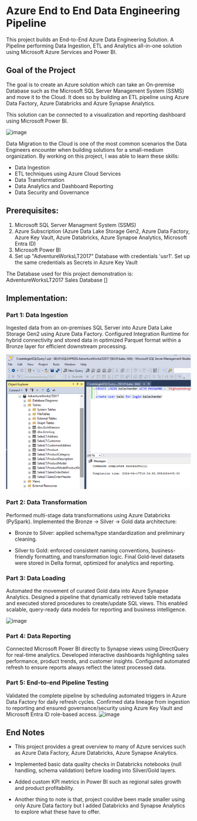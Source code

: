 # Azure End to End Data Engineering Pipeline

This project builds an End-to-End Azure Data Engineering Solution. A Pipeline performing Data Ingestion, ETL and Analytics all-in-one solution using Microsoft Azure Services and Power BI.

## Goal of the Project

The goal is to create an Azure solution which can take an On-premise Database such as the Microsoft SQL Server Management System (SSMS) and move it to the Cloud. It does so by building an ETL pipeline using Azure Data Factory, Azure Databricks and Azure Synapse Analytics.

This solution can be connected to a visualization and reporting dashboard using Microsoft Power BI.

![image](https://github.com/Sales-Data-Analytics-Azure-Data-Engineering-End-to-End-Project/Home.png)


Data Migration to the Cloud is one of the most common scenarios the Data Engineers encounter when building solutions for a small-medium organization.
By working on this project, I was able to learn these skills:

* Data Ingestion
* ETL techniques using Azure Cloud Services
* Data Transformation
* Data Analytics and Dashboard Reporting
* Data Security and Governance


## Prerequisites:

1) Microsoft SQL Server Managment System (SSMS)
2) Azure Subscription (Azure Data Lake Storage Gen2, Azure Data Factory, Azure Key Vault, Azure Databricks, Azure Synapse Analytics, Microsoft Entra ID)
3) Microsoft Power BI
4) Set up "AdventureWorksLT2017" Database with credentials 'usr1'. Set up the same credentials as Secrets in Azure Key Vault

The Database used for this project demonstration is:
AdventureWorksLT2017 Sales Database
[]

## Implementation:

### Part 1: Data Ingestion

Ingested data from an on-premises SQL Server into Azure Data Lake Storage Gen2 using Azure Data Factory. Configured Integration Runtime for hybrid connectivity and stored data in optimized Parquet format within a Bronze layer for efficient downstream processing.
   
   ![image](https://github.com/zBalachandar/AdventureWorks-Sales-Data-Analytics-Azure-Data-Engineering-End-to-End-Project/blob/main/pix/SOURCE%202017LTv1.png)

### Part 2: Data Transformation

Performed multi-stage data transformations using Azure Databricks (PySpark). Implemented the Bronze → Silver → Gold data architecture:

   * Bronze to Silver: applied schema/type standardization and preliminary cleaning.

   * Silver to Gold: enforced consistent naming conventions, business-friendly formatting, and transformation logic.
     Final Gold-level datasets were stored in Delta format, optimized for analytics and reporting.


### Part 3: Data Loading

Automated the movement of curated Gold data into Azure Synapse Analytics. Designed a pipeline that dynamically retrieved table metadata and executed stored procedures to create/update SQL views. This enabled scalable, query-ready data models for reporting and business intelligence.

![image](https://github.com/Shashi42/Azure-End-to-End-Sales-Data-Analytics-Pipeline/assets/26250463/7f935213-4dd9-471a-aa24-bc4b1c68f41b)


### Part 4: Data Reporting

Connected Microsoft Power BI directly to Synapse views using DirectQuery for real-time analytics. Developed interactive dashboards highlighting sales performance, product trends, and customer insights. Configured automated refresh to ensure reports always reflect the latest processed data.


### Part 5: End-to-end Pipeline Testing

Validated the complete pipeline by scheduling automated triggers in Azure Data Factory for daily refresh cycles. Confirmed data lineage from ingestion to reporting and ensured governance/security using Azure Key Vault and Microsoft Entra ID role-based access.
![image](https://github.com/Shashi42/Azure-End-to-End-Sales-Data-Analytics-Pipeline/assets/26250463/d28f9c77-0027-4bb5-96f4-104109346f82)



## End Notes

* This project provides a great overview to many of Azure services such as Azure Data Factory, Azure Databricks, Azure Synapse Analytics.

* Implemented basic data quality checks in Databricks notebooks (null handling, schema validation) before loading into Silver/Gold layers.

* Added custom KPI metrics in Power BI such as regional sales growth and product profitability.

* Another thing to note is that, project couldve been made smaller using only Azure Data factory but I added Databricks and Synapse Analytics to explore what these have to offer.


